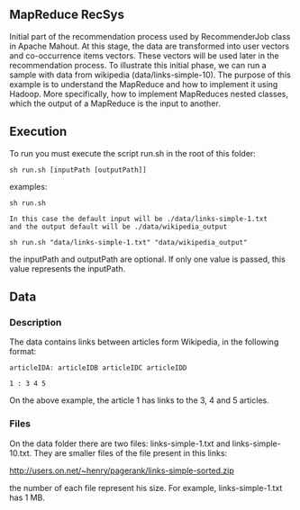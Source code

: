 ## MapReduce RecSys

Initial part of the recommendation process used by RecommenderJob class in Apache Mahout. At this stage, the data are transformed into user vectors and co-occurrence  items vectors. These vectors will be used later in the recommendation process.
To illustrate this initial phase, we can run a sample with data from wikipedia (data/links-simple-10).
The purpose of this example is to understand the MapReduce and how to implement it using Hadoop. More specifically, how to implement MapReduces nested classes, which the output of a MapReduce is the input to another.

## Execution

To run you must execute the script run.sh in the root of this folder:
```
sh run.sh [inputPath [outputPath]]

```
examples:

```
sh run.sh

In this case the default input will be ./data/links-simple-1.txt
and the output default will be ./data/wikipedia_output
```

```
sh run.sh "data/links-simple-1.txt" "data/wikipedia_output"
```


the inputPath and outputPath are optional. If only one value is passed, this value represents the inputPath.

## Data
### Description
The data contains links between articles form Wikipedia, in the following format:

```
articleIDA: articleIDB articleIDC articleIDD
```

```
1 : 3 4 5
```
On the above example, the article 1 has links to the 3, 4 and 5 articles.

### Files

On the data folder there are two files: links-simple-1.txt and links-simple-10.txt. They are smaller files of the file present in this links:

http://users.on.net/~henry/pagerank/links-simple-sorted.zip

the number of each file represent his size. For example, links-simple-1.txt has 1 MB.
